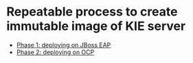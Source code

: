 # Repeatable process to create immutable image of KIE server

* [Phase 1: deploying on JBoss EAP](./EAP_README.md)
* [Phase 2: deploying on OCP](./OCP_README.md)



